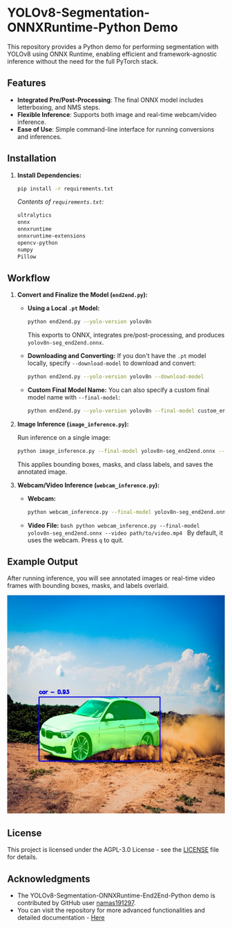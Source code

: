 # YOLOv8-Segmentation-ONNXRuntime-Python Demo

This repository provides a Python demo for performing segmentation with YOLOv8 using ONNX Runtime, enabling efficient and framework-agnostic inference without the need for the full PyTorch stack.

## Features

- **Integrated Pre/Post-Processing**: The final ONNX model includes letterboxing, and NMS steps.
- **Flexible Inference**: Supports both image and real-time webcam/video inference.
- **Ease of Use**: Simple command-line interface for running conversions and inferences.

## Installation

1. **Install Dependencies:**

   ```bash
   pip install -r requirements.txt
   ```

   _Contents of `requirements.txt`:_

   ```
   ultralytics
   onnx
   onnxruntime
   onnxruntime-extensions
   opencv-python
   numpy
   Pillow
   ```

## Workflow

1. **Convert and Finalize the Model (`end2end.py`):**

   - **Using a Local `.pt` Model:**

     ```bash
     python end2end.py --yolo-version yolov8n
     ```

     This exports to ONNX, integrates pre/post-processing, and produces `yolov8n-seg_end2end.onnx`.

   - **Downloading and Converting:**
     If you don't have the `.pt` model locally, specify `--download-model` to download and convert:

     ```bash
     python end2end.py --yolo-version yolov8n --download-model
     ```

   - **Custom Final Model Name:**
     You can also specify a custom final model name with `--final-model`:
     ```bash
     python end2end.py --yolo-version yolov8n --final-model custom_end2end.onnx
     ```

2. **Image Inference (`image_inference.py`):**

   Run inference on a single image:

   ```bash
   python image_inference.py --final-model yolov8n-seg_end2end.onnx --input-image car.jpg --output-image output.jpg
   ```

   This applies bounding boxes, masks, and class labels, and saves the annotated image.

3. **Webcam/Video Inference (`webcam_inference.py`):**

   - **Webcam:**
     ```bash
     python webcam_inference.py --final-model yolov8n-seg_end2end.onnx
     ```
   - **Video File:**
     `bash
python webcam_inference.py --final-model yolov8n-seg_end2end.onnx --video path/to/video.mp4
`
     By default, it uses the webcam. Press `q` to quit.

## Example Output

After running inference, you will see annotated images or real-time video frames with bounding boxes, masks, and labels overlaid.

![ExampleOutput](assets/output.jpg)

## License

This project is licensed under the AGPL-3.0 License - see the [LICENSE](LICENSE) file for details.

## Acknowledgments

- The YOLOv8-Segmentation-ONNXRuntime-End2End-Python demo is contributed by GitHub user [namas191297](https://github.com/namas191297).
- You can visit the repository for more advanced functionalities and detailed documentation - [Here](https://github.com/namas191297/yolov8-segmentation-end2end-onnxruntime)
